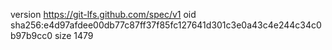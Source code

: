 version https://git-lfs.github.com/spec/v1
oid sha256:e4d97afdee00db77c87ff37f85fc127641d301c3e0a43c4e244c34c0b97b9cc0
size 1479
